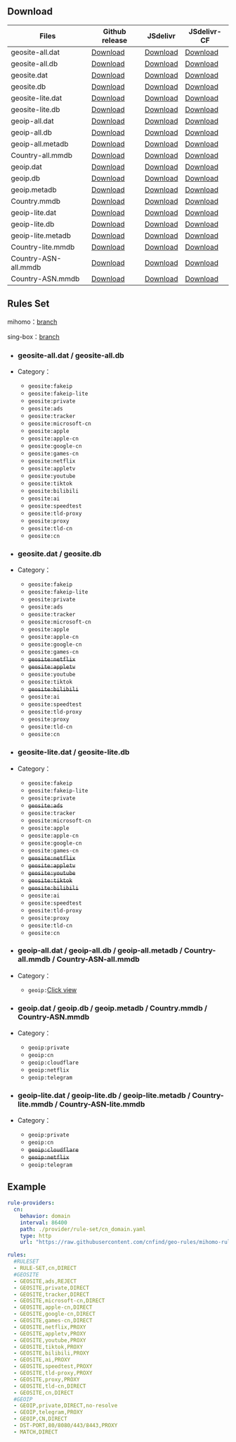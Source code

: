 ## **Download**

| Files              | Github release                                                                                                            | JSdelivr                                                                                                                           | JSdelivr-CF                                                                                                                              |
|---------------------|---------------------------------------------------------------------------------------------------------------------------|------------------------------------------------------------------------------------------------------------------------------------|------------------------------------------------------------------------------------------------------------------------------------------|
| geosite-all.dat        | [Download](https://github.com/cnfind/geo-rules/releases/download/mihomo/geosite-all.dat)                                 | [Download](https://cdn.jsdelivr.net/gh/cnfind/geo-rules@mihomo/geosite-all.dat)                                                  | [Download](https://testingcf.jsdelivr.net/gh/cnfind/geo-rules@mihomo/geosite-all.dat)                                                  |
| geosite-all.db           | [Download](https://github.com/cnfind/geo-rules/releases/download/sing-box/geosite-all.db)                                    | [Download](https://cdn.jsdelivr.net/gh/cnfind/geo-rules@sing-box/geosite-all.db)                                                       | [Download](https://testingcf.jsdelivr.net/gh/cnfind/geo-rules@sing-box/geosite-all.db)                                                       |
| geosite.dat         | [Download](https://github.com/cnfind/geo-rules/releases/download/mihomo/geosite.dat)                                  | [Download](https://cdn.jsdelivr.net/gh/cnfind/geo-rules@mihomo/geosite.dat)                                                     | [Download](https://testingcf.jsdelivr.net/gh/cnfind/geo-rules@mihomo/geosite.dat)                                                     |
| geosite.db          | [Download](https://github.com/cnfind/geo-rules/releases/download/sing-box/geosite.db)                                   | [Download](https://cdn.jsdelivr.net/gh/cnfind/geo-rules@sing-box/geosite.db)                                                      | [Download](https://testingcf.jsdelivr.net/gh/cnfind/geo-rules@sing-box/geosite.db)                                                      |
| geosite-lite.dat    | [Download](https://github.com/cnfind/geo-rules/releases/download/mihomo/geosite-lite.dat)                             | [Download](https://cdn.jsdelivr.net/gh/cnfind/geo-rules@mihomo/geosite-lite.dat)                                                 | [Download](https://testingcf.jsdelivr.net/gh/cnfind/geo-rules@mihomo/geosite-lite.dat)                                                 |
| geosite-lite.db     | [Download](https://github.com/cnfind/geo-rules/releases/download/sing-box/geosite-lite.db)                              | [Download](https://cdn.jsdelivr.net/gh/cnfind/geo-rules@sing-box/geosite-lite.db)                                                 | [Download](https://testingcf.jsdelivr.net/gh/cnfind/geo-rules@sing-box/geosite-lite.db)                                                 |
| geoip-all.dat      | [Download](https://github.com/cnfind/geo-rules/releases/download/mihomo/geoip-all.dat)                               | [Download](https://cdn.jsdelivr.net/gh/cnfind/geo-rules@mihomo/geoip-all.dat)                                                  | [Download](https://testingcf.jsdelivr.net/gh/cnfind/geo-rules@mihomo/geoip-all.dat)                                                  |
| geoip-all.db       | [Download](https://github.com/cnfind/geo-rules/releases/download/sing-box/geoip-all.db)                                | [Download](https://cdn.jsdelivr.net/gh/cnfind/geo-rules@sing-box/geoip-all.db)                                                   | [Download](https://testingcf.jsdelivr.net/gh/cnfind/geo-rules@sing-box/geoip-all.db)                                                   |
| geoip-all.metadb        | [Download](https://github.com/cnfind/geo-rules/releases/download/mihomo/geoip-all.metadb)                                 | [Download](https://cdn.jsdelivr.net/gh/cnfind/geo-rules@mihomo/geoip-all.metadb)                                                    | [Download](https://testingcf.jsdelivr.net/gh/cnfind/geo-rules@mihomo/geoip-all.metadb)                                                    |
| Country-all.mmdb        | [Download](https://github.com/cnfind/geo-rules/releases/download/mihomo/Country-all.mmdb)                                 | [Download](https://cdn.jsdelivr.net/gh/cnfind/geo-rules@mihomo/Country-all.mmdb)                                                    | [Download](https://testingcf.jsdelivr.net/gh/cnfind/geo-rules@mihomo/Country-all.mmdb)                                                    |
| geoip.dat            | [Download](https://github.com/cnfind/geo-rules/releases/download/mihomo/geoip.dat)                                     | [Download](https://cdn.jsdelivr.net/gh/cnfind/geo-rules@mihomo/geoip.dat)                                                        | [Download](https://testingcf.jsdelivr.net/gh/cnfind/geo-rules@mihomo/geoip.dat)                                                        |
| geoip.db            | [Download](https://github.com/cnfind/geo-rules/releases/download/sing-box/geoip.db)                                     | [Download](https://cdn.jsdelivr.net/gh/cnfind/geo-rules@sing-box/geoip.db)                                                        | [Download](https://testingcf.jsdelivr.net/gh/cnfind/geo-rules@sing-box/geoip.db)                                                        |
| geoip.metadb        | [Download](https://github.com/cnfind/geo-rules/releases/download/mihomo/geoip.metadb)                                 | [Download](https://cdn.jsdelivr.net/gh/cnfind/geo-rules@mihomo/geoip.metadb)                                                    | [Download](https://testingcf.jsdelivr.net/gh/cnfind/geo-rules@mihomo/geoip.metadb)                                                    |
| Country.mmdb        | [Download](https://github.com/cnfind/geo-rules/releases/download/mihomo/Country.mmdb)                                 | [Download](https://cdn.jsdelivr.net/gh/cnfind/geo-rules@mihomo/Country.mmdb)                                                    | [Download](https://testingcf.jsdelivr.net/gh/cnfind/geo-rules@mihomo/Country.mmdb)                                                    |
| geoip-lite.dat      | [Download](https://github.com/cnfind/geo-rules/releases/download/mihomo/geoip-lite.dat)                               | [Download](https://cdn.jsdelivr.net/gh/cnfind/geo-rules@mihomo/geoip-lite.dat)                                                  | [Download](https://testingcf.jsdelivr.net/gh/cnfind/geo-rules@mihomo/geoip-lite.dat)                                                  |
| geoip-lite.db       | [Download](https://github.com/cnfind/geo-rules/releases/download/sing-box/geoip-lite.db)                                | [Download](https://cdn.jsdelivr.net/gh/cnfind/geo-rules@sing-box/geoip-lite.db)                                                   | [Download](https://testingcf.jsdelivr.net/gh/cnfind/geo-rules@sing-box/geoip-lite.db)                                                   |
| geoip-lite.metadb        | [Download](https://github.com/cnfind/geo-rules/releases/download/mihomo/geoip-lite.metadb)                                 | [Download](https://cdn.jsdelivr.net/gh/cnfind/geo-rules@mihomo/geoip-lite.metadb)                                                    | [Download](https://testingcf.jsdelivr.net/gh/cnfind/geo-rules@mihomo/geoip-lite.metadb)                                                    |
| Country-lite.mmdb        | [Download](https://github.com/cnfind/geo-rules/releases/download/mihomo/Country-lite.mmdb)                                 | [Download](https://cdn.jsdelivr.net/gh/cnfind/geo-rules@mihomo/Country-lite.mmdb)                                                    | [Download](https://testingcf.jsdelivr.net/gh/cnfind/geo-rules@mihomo/Country-lite.mmdb)                                                    |
| Country-ASN-all.mmdb   | [Download](https://github.com/cnfind/geo-rules/releases/download/mihomo/Country-ASN-all.mmdb)                            | [Download](https://cdn.jsdelivr.net/gh/cnfind/geo-rules@mihomo/Country-ASN-all.mmdb)                                               | [Download](https://testingcf.jsdelivr.net/gh/cnfind/geo-rules@mihomo/Country-ASN-all.mmdb)                                               |
| Country-ASN.mmdb   | [Download](https://github.com/cnfind/geo-rules/releases/download/mihomo/Country-ASN.mmdb)                              | [Download](https://cdn.jsdelivr.net/gh/cnfind/geo-rules@mihomo/Country-ASN.mmdb)                                                 | [Download](https://testingcf.jsdelivr.net/gh/cnfind/geo-rules@mihomo/Country-ASN.mmdb)                                                 |

## **Rules Set**

mihomo：[branch](https://github.com/cnfind/geo-rules/tree/mihomo)

sing-box：[branch](https://github.com/cnfind/geo-rules/tree/sing-box)

- ### **geosite-all.dat / geosite-all.db**

- Category：
  - `geosite:fakeip`
  - `geosite:fakeip-lite`
  - `geosite:private`
  - `geosite:ads`
  - `geosite:tracker`
  - `geosite:microsoft-cn`
  - `geosite:apple`
  - `geosite:apple-cn`
  - `geosite:google-cn`
  - `geosite:games-cn`
  - `geosite:netflix`
  - `geosite:appletv`
  - `geosite:youtube`
  - `geosite:tiktok`
  - `geosite:bilibili`
  - `geosite:ai`
  - `geosite:speedtest`
  - `geosite:tld-proxy`
  - `geosite:proxy`
  - `geosite:tld-cn`
  - `geosite:cn`

- ### **geosite.dat / geosite.db**

- Category：
  - `geosite:fakeip`
  - `geosite:fakeip-lite`
  - `geosite:private`
  - `geosite:ads`
  - `geosite:tracker`
  - `geosite:microsoft-cn`
  - `geosite:apple`
  - `geosite:apple-cn`
  - `geosite:google-cn`
  - `geosite:games-cn`
  - <del><code>geosite:netflix</code></del>
  - <del><code>geosite:appletv</code></del>
  - `geosite:youtube`
  - `geosite:tiktok`
  - <del><code>geosite:bilibili</code></del>
  - `geosite:ai`
  - `geosite:speedtest`
  - `geosite:tld-proxy`
  - `geosite:proxy`
  - `geosite:tld-cn`
  - `geosite:cn`

- ### **geosite-lite.dat / geosite-lite.db**

- Category：
  - `geosite:fakeip`
  - `geosite:fakeip-lite`
  - `geosite:private`
  - <del><code>geosite:ads</code></del>
  - `geosite:tracker`
  - `geosite:microsoft-cn`
  - `geosite:apple`
  - `geosite:apple-cn`
  - `geosite:google-cn`
  - `geosite:games-cn`
  - <del><code>geosite:netflix</code></del>
  - <del><code>geosite:appletv</code></del>
  - <del><code>geosite:youtube</code></del>
  - <del><code>geosite:tiktok</code></del>
  - <del><code>geosite:bilibili</code></del>
  - `geosite:ai`
  - `geosite:speedtest`
  - `geosite:tld-proxy`
  - `geosite:proxy`
  - `geosite:tld-cn`
  - `geosite:cn`

- ### **geoip-all.dat / geoip-all.db / geoip-all.metadb / Country-all.mmdb / Country-ASN-all.mmdb**

- Category：
  - `geoip:`[Click view](https://github.com/Loyalsoldier/v2ray-rules-dat)

- ### **geoip.dat / geoip.db / geoip.metadb / Country.mmdb / Country-ASN.mmdb**

- Category：
  - `geoip:private`
  - `geoip:cn`
  - `geoip:cloudflare`
  - `geoip:netflix`
  - `geoip:telegram`

- ### **geoip-lite.dat / geoip-lite.db / geoip-lite.metadb / Country-lite.mmdb / Country-ASN-lite.mmdb**

- Category：
  - `geoip:private`
  - `geoip:cn`
  - <del><code>geoip:cloudflare</code></del>
  - <del><code>geoip:netflix</code></del>
  - `geoip:telegram`


## **Example**

```yaml
rule-providers:
  cn:
    behavior: domain
    interval: 86400
    path: ./provider/rule-set/cn_domain.yaml
    type: http
    url: "https://raw.githubusercontent.com/cnfind/geo-rules/mihomo-ruleset/cn.yaml"

rules:
  #RULESET
  - RULE-SET,cn,DIRECT
  #GEOSITE
  - GEOSITE,ads,REJECT
  - GEOSITE,private,DIRECT
  - GEOSITE,tracker,DIRECT
  - GEOSITE,microsoft-cn,DIRECT
  - GEOSITE,apple-cn,DIRECT
  - GEOSITE,google-cn,DIRECT
  - GEOSITE,games-cn,DIRECT
  - GEOSITE,netflix,PROXY
  - GEOSITE,appletv,PROXY
  - GEOSITE,youtube,PROXY
  - GEOSITE,tiktok,PROXY
  - GEOSITE,bilibili,PROXY
  - GEOSITE,ai,PROXY
  - GEOSITE,speedtest,PROXY
  - GEOSITE,tld-proxy,PROXY
  - GEOSITE,proxy,PROXY
  - GEOSITE,tld-cn,DIRECT
  - GEOSITE,cn,DIRECT
  #GEOIP
  - GEOIP,private,DIRECT,no-resolve
  - GEOIP,telegram,PROXY
  - GEOIP,CN,DIRECT
  - DST-PORT,80/8080/443/8443,PROXY
  - MATCH,DIRECT
```